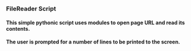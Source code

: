 ### FileReader Script

#### This simple pythonic script uses modules to open page URL and read its contents. 

#### The user is prompted for a number of lines to be printed to the screen.

